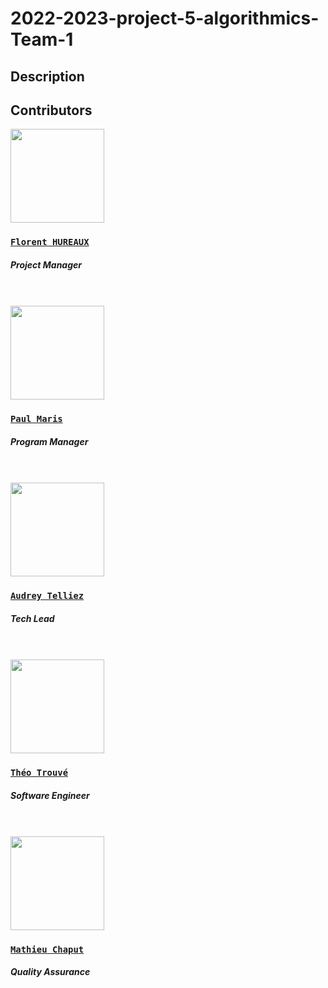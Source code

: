 # 2022-2023-project-5-algorithmics-Team-1

## **Description**

## Contributors

<img src="https://avatars.githubusercontent.com/u/71769655?v=4" width="150">

### [**`Florent HUREAUX`**](https://github.com/florenthureaux)

##### *Project Manager*
<br>
<br>

<img src="https://avatars.githubusercontent.com/u/71769515?v=4" width="150">

### [**`Paul Maris`**](https://github.com/PaulMarisOUMary)

##### *Program Manager*
<br>
<br>

<img src="https://avatars.githubusercontent.com/u/114394252?v=4" width="150">

### [**`Audrey Telliez`**](https://github.com/audreytllz)

##### *Tech Lead*
<br>
<br>

<img src="https://avatars.githubusercontent.com/u/71769486?v=4" width="150">

### [**`Théo Trouvé`**](https://github.com/TheoTr)

##### *Software Engineer*
<br>
<br>

<img src="https://avatars.githubusercontent.com/u/91249628?v=4" width="150">

### [**`Mathieu Chaput`**](https://github.com/Chaput-Mathieu)

##### *Quality Assurance*
<br>
<br>

